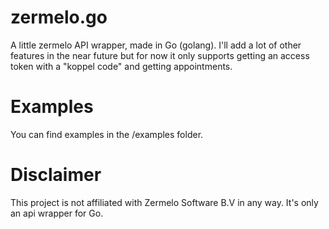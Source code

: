 # zermelo.go
A little zermelo API wrapper, made in Go (golang).
I'll add a lot of other features in the near future but for now it only supports getting an access token with a "koppel code" and getting appointments. 

# Examples
You can find examples in the /examples folder. 

# Disclaimer
This project is not affiliated with Zermelo Software B.V in any way. It's only an api wrapper for Go.
